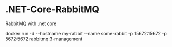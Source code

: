 # .NET-Core-RabbitMQ
RabbitMQ with .net core

docker run -d --hostname my-rabbit --name some-rabbit -p 15672:15672 -p 5672:5672 rabbitmq:3-management 
